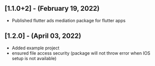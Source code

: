 ## [1.1.0+2] - (February 19, 2022)

* Published flutter ads mediation package for flutter apps

## [1.2.0] - (April 03, 2022)

* Added example project 
* ensured file access security (package will not throw error when IOS setup is not available)

